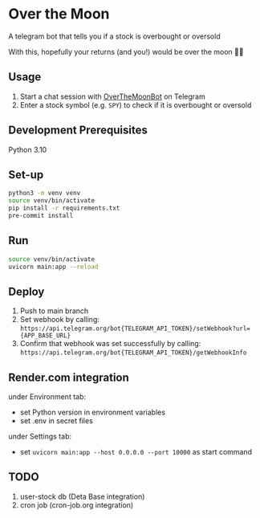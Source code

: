 # Over the Moon

A telegram bot that tells you if a stock is overbought or oversold

With this, hopefully your returns (and you!) would be over the moon 🚀🌔

## Usage

1. Start a chat session with [OverTheMoonBot](https://t.me/OverTheMoonBot) on Telegram
2. Enter a stock symbol (e.g. `SPY`) to check if it is overbought or oversold

## Development Prerequisites

Python 3.10

## Set-up

```bash
python3 -m venv venv
source venv/bin/activate
pip install -r requirements.txt
pre-commit install
```

## Run

```bash
source venv/bin/activate
uvicorn main:app --reload
```

## Deploy

1. Push to main branch
2. Set webhook by calling: `https://api.telegram.org/bot{TELEGRAM_API_TOKEN}/setWebhook?url={APP_BASE_URL}`
3. Confirm that webhook was set successfully by calling: `https://api.telegram.org/bot{TELEGRAM_API_TOKEN}/getWebhookInfo`

## Render.com integration

under Environment tab:

- set Python version in environment variables
- set .env in secret files

under Settings tab:

- set `uvicorn main:app --host 0.0.0.0 --port 10000` as start command

## TODO

1. user-stock db (Deta Base integration)
2. cron job (cron-job.org integration)
